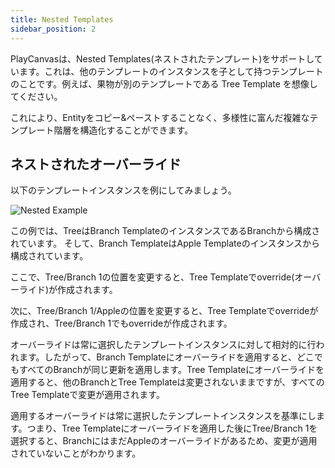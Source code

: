 ```yaml
---
title: Nested Templates
sidebar_position: 2
---
```


PlayCanvasは、Nested Templates(ネストされたテンプレート)をサポートしています。これは、他のテンプレートのインスタンスを子として持つテンプレートのことです。例えば、果物が別のテンプレートである Tree Template を想像してください。

これにより、Entityをコピー&ペーストすることなく、多様性に富んだ複雑なテンプレート階層を構造化することができます。

## ネストされたオーバーライド

以下のテンプレートインスタンスを例にしてみましょう。

![Nested Example][1]

この例では、TreeはBranch TemplateのインスタンスであるBranchから構成されています。 そして、Branch TemplateはApple Templateのインスタンスから構成されています。

ここで、Tree/Branch 1の位置を変更すると、Tree Templateでoverride(オーバーライド)が作成されます。

次に、Tree/Branch 1/Appleの位置を変更すると、Tree Templateでoverrideが作成され、Tree/Branch 1でもoverrideが作成されます。

オーバーライドは常に選択したテンプレートインスタンスに対して相対的に行われます。したがって、Branch Templateにオーバーライドを適用すると、どこでもすべてのBranchが同じ更新を適用します。Tree Templateにオーバーライドを適用すると、他のBranchとTree Templateは変更されないままですが、すべてのTree Templateで変更が適用されます。

適用するオーバーライドは常に選択したテンプレートインスタンスを基準にします。つまり、Tree Templateにオーバーライドを適用した後にTree/Branch 1を選択すると、BranchにはまだAppleのオーバーライドがあるため、変更が適用されていないことがわかります。

[1]: /images/user-manual/templates/nested.png

